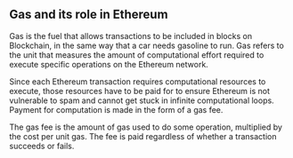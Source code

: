## Gas and its role in Ethereum

Gas is the fuel that allows transactions to be included in blocks on Blockchain, in the same way that a car needs gasoline to run. Gas refers to the unit that measures the amount of computational effort required to execute specific operations on the Ethereum network.

Since each Ethereum transaction requires computational resources to execute, those resources have to be paid for to ensure Ethereum is not vulnerable to spam and cannot get stuck in infinite computational loops. Payment for computation is made in the form of a gas fee.

The gas fee is the amount of gas used to do some operation, multiplied by the cost per unit gas. The fee is paid regardless of whether a transaction succeeds or fails.

